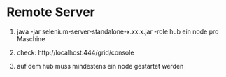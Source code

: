 Remote Server
=============

1. java -jar selenium-server-standalone-x.xx.x.jar -role hub
ein node pro Maschine

2. check:
http://localhost:444/grid/console

3. auf dem hub muss mindestens ein node gestartet werden